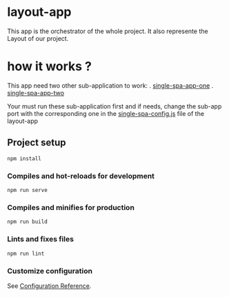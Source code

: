 # layout-app

This app is the orchestrator of the whole project. It also represente the Layout of our project.

# how it works ?

This app need two other sub-application to work: 
  . [single-spa-app-one](https://github.com/ryckos/siingle-spa-app-one)
  . [single-spa-app-two](https://github.com/ryckos/single-spa-app-two)
  
Your must run these sub-application first and if needs, change the sub-app port with the corresponding one in the 
[single-spa-config.js](https://github.com/ryckos/micro-frontend-single-spa-vue/blob/master/src/single-spa-config.js) file of the layout-app

## Project setup
```
npm install
```

### Compiles and hot-reloads for development
```
npm run serve
```

### Compiles and minifies for production
```
npm run build
```

### Lints and fixes files
```
npm run lint
```

### Customize configuration
See [Configuration Reference](https://cli.vuejs.org/config/).
